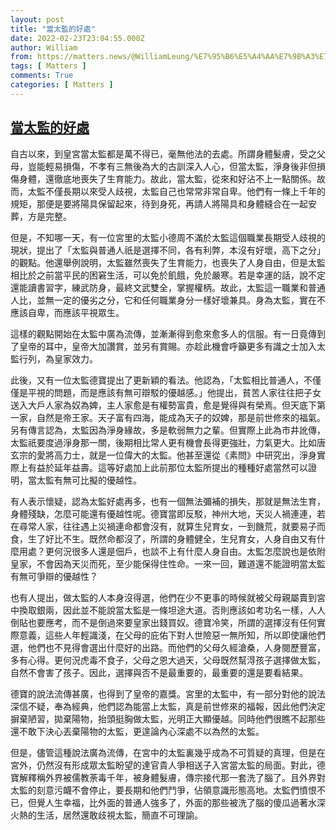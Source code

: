 ```yaml
---
layout: post
title: "當太監的好處"
date: 2022-02-23T23:04:55.000Z
author: William
from: https://matters.news/@WilliamLeung/%E7%95%B6%E5%A4%AA%E7%9B%A3%E7%9A%84%E5%A5%BD%E8%99%95-bafyreiaqoosyqd6lc5ci7dokf3e3knckh6wq3rzbqzgm7cumofo6fuvhti
tags: [ Matters ]
comments: True
categories: [ Matters ]
---
```

<!--1645657495000-->
[當太監的好處](https://matters.news/@WilliamLeung/%E7%95%B6%E5%A4%AA%E7%9B%A3%E7%9A%84%E5%A5%BD%E8%99%95-bafyreiaqoosyqd6lc5ci7dokf3e3knckh6wq3rzbqzgm7cumofo6fuvhti)
------

<div>
<p>自古以來，到皇宮當太監都是萬不得已，毫無他法的去處。所謂身體髮膚，受之父母，豈能輕易損傷，不孝有三無後為大的古訓深入人心，但當太監，淨身後非但損傷身體，還徹底地喪失了生育能力。故此，當太監，從來和好沾不上一點關係。故而，太監不僅長期以來受人歧視，太監自己也常常非常自卑。他們有一條上千年的規矩，那便是要將陽具保留起來，待到身死，再請人將陽具和身體縫合在一起安葬，方是完整。</p><p>但是，不知哪一天，有一位宮里的太監小德周不滿於太監這個職業長期受人歧視的現狀，提出了「太監與普通人祇是選擇不同，各有利弊，本沒有好壞，高下之分」的觀點。他還舉例說明，太監雖然喪失了生育能力，也喪失了人身自由，但是太監相比於之前當平民的困窘生活，可以免於飢餓，免於嚴寒。若是幸運的話，說不定還能讀書習字，練武防身，最終文武雙全，掌握權柄。故此，太監這一職業和普通人比，並無一定的優劣之分，它和任何職業身分一樣好壞兼具。身為太監，實在不應該自卑，而應該平視眾生。</p><p>這樣的觀點開始在太監中廣為流傳，並漸漸得到愈來愈多人的信服。有一日竟傳到了皇帝的耳中，皇帝大加讚賞，並另有賞賜。亦趁此機會呼籲更多有識之士加入太監行列，為皇家效力。</p><p>此後，又有一位太監德寶提出了更新穎的看法。他認為，「太監相比普通人，不僅僅是平視的問題，而是應該有無可辯駁的優越感。」他提出，貧苦人家往往把子女送入大戶人家為奴為婢，主人家愈是有權勢富貴，愈是覺得與有榮焉。但天底下第一家，自然是帝王家。天子富有四海，能成為天子的奴婢，那是前世修來的福氣。另有傳言認為，太監因為淨身緣故，多是軟弱無力之輩。但實際上此為市井訛傳，太監祇要度過淨身那一關，後期相比常人更有機會長得更強壯，力氣更大。比如唐玄宗的愛將高力士，就是一位偉大的太監。他甚至還從《素問》中研究出，淨身實際上有益於延年益壽。這等好處加上此前那位太監所提出的種種好處當然可以證明，當太監有無可比擬的優越性。</p><p>有人表示懷疑，認為太監好處再多，也有一個無法彌補的損失，那就是無法生育，身體殘缺，怎麼可能還有優越性呢。德寶當即反駁，神州大地，天災人禍連連，若在尋常人家，往往遇上災禍連命都會沒有，就算生兒育女，一到饑荒，就要易子而食，生了好比不生。既然命都沒了，所謂的身體健全，生兒育女，人身自由又有什麼用處？更何況很多人還是佃戶，也談不上有什麼人身自由。太監怎麼說也是依附皇家，不會因為天災而死，至少能保得住性命。一來一回，難道還不能證明當太監有無可爭辯的優越性？</p><p>也有人提出，做太監的人本身沒得選，他們在少不更事的時候就被父母親屬賣到宮中換取銀兩，因此並不能說當太監是一條坦途大道。否則應該如考功名一樣，人人倒貼也要應考，而不是倒過來要皇家出錢買奴。德寶冷笑，所謂的選擇沒有任何實際意義，這些人年輕識淺，在父母的庇佑下對人世險惡一無所知，所以即使讓他們選，他們也不見得會選出什麼好的出路。而他們的父母久經滄桑，人身閱歷豐富，多有心得。更何況虎毒不食子，父母之恩大過天，父母既然幫淂孩子選擇做太監，自然不會害了孩子。因此，選擇與否不是最重要的，最重要的還是要看結果。</p><p>德寶的說法流傳甚廣，也得到了皇帝的嘉獎。宮里的太監中，有一部分對他的說法深信不疑，奉為經典，他們認為能當上太監，真是前世修來的福報，因此他們決定摒棄陋習，拋棄陽物，抬頭挺胸做太監，光明正大顯優越。同時他們很瞧不起那些還不敢下決心丟棄陽物的太監，更遑論內心深處不以為然的太監。</p><p>但是，儘管這種說法廣為流傳，在宮中的太監裏幾乎成為不可質疑的真理，但是在宮外，仍然沒有形成眾太監盼望的達官貴人爭相送子入宮當太監的局面。對此，德寶解釋稱外界被儒教荼毒千年，被身體髮膚，傳宗接代那一套洗了腦了。且外界對太監的刻意污衊不會停止，要長期和他們鬥爭，佔領意識形態高地。太監們憤恨不已，但覺人生幸福，比外面的普通人強多了，外面的那些被洗了腦的傻瓜過著水深火熱的生活，居然還敢歧視太監，簡直不可理諭。</p>
</div>
